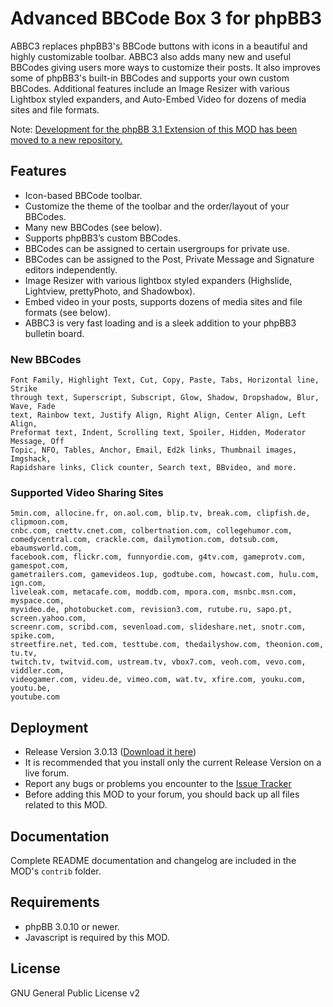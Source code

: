 Advanced BBCode Box 3 for phpBB3
=================================

ABBC3 replaces phpBB3's BBCode buttons with icons in a beautiful and highly customizable toolbar. ABBC3 also adds many new and useful BBCodes giving users more ways to customize their posts. It also improves some of phpBB3's built-in BBCodes and supports your own custom BBCodes. Additional features include an Image Resizer with various Lightbox styled expanders, and Auto-Embed Video for dozens of media sites and file formats.

Note: [Development for the phpBB 3.1 Extension of this MOD has been moved to a new repository.](https://github.com/VSEphpbb/abbc3)

Features
--------

* Icon-based BBCode toolbar.
* Customize the theme of the toolbar and the order/layout of your BBCodes.
* Many new BBCodes (see below).
* Supports phpBB3’s custom BBCodes.
* BBCodes can be assigned to certain usergroups for private use.
* BBCodes can be assigned to the Post, Private Message and Signature editors independently.
* Image Resizer with various lightbox styled expanders (Highslide, Lightview, prettyPhoto, and Shadowbox).
* Embed video in your posts, supports dozens of media sites and file formats (see below).
* ABBC3 is very fast loading and is a sleek addition to your phpBB3 bulletin board.


### New BBCodes

	Font Family, Highlight Text, Cut, Copy, Paste, Tabs, Horizontal line, Strike
	through text, Superscript, Subscript, Glow, Shadow, Dropshadow, Blur, Wave, Fade
	text, Rainbow text, Justify Align, Right Align, Center Align, Left Align,
	Preformat text, Indent, Scrolling text, Spoiler, Hidden, Moderator Message, Off
	Topic, NFO, Tables, Anchor, Email, Ed2k links, Thumbnail images, Imgshack,
	Rapidshare links, Click counter, Search text, BBvideo, and more.
 
### Supported Video Sharing Sites

	5min.com, allocine.fr, on.aol.com, blip.tv, break.com, clipfish.de, clipmoon.com,
	cnbc.com, cnettv.cnet.com, colbertnation.com, collegehumor.com,
	comedycentral.com, crackle.com, dailymotion.com, dotsub.com, ebaumsworld.com,
	facebook.com, flickr.com, funnyordie.com, g4tv.com, gameprotv.com, gamespot.com,
	gametrailers.com, gamevideos.1up, godtube.com, howcast.com, hulu.com, ign.com,
	liveleak.com, metacafe.com, moddb.com, mpora.com, msnbc.msn.com, myspace.com,
	myvideo.de, photobucket.com, revision3.com, rutube.ru, sapo.pt, screen.yahoo.com,
	screenr.com, scribd.com, sevenload.com, slideshare.net, snotr.com, spike.com,
	streetfire.net, ted.com, testtube.com, thedailyshow.com, theonion.com, tu.tv,
	twitch.tv, twitvid.com, ustream.tv, vbox7.com, veoh.com, vevo.com, viddler.com,
	videogamer.com, videu.de, vimeo.com, wat.tv, xfire.com, youku.com, youtu.be,
	youtube.com


Deployment
----------

* Release Version 3.0.13 ([Download it here](http://www.phpbb.com/customise/db/mod/advanced_bbcode_box_3/)) 
* It is recommended that you install only the current Release Version on a live forum.
* Report any bugs or problems you encounter to the [Issue Tracker](http://github.com/VSEphpbb/Advanced-BBCode-Box-3/issues)
* Before adding this MOD to your forum, you should back up all files related to this MOD.


Documentation
-------------

Complete README documentation and changelog are included in the MOD's `contrib` folder.


Requirements
------------

* phpBB 3.0.10 or newer.
* Javascript is required by this MOD.

License
-------

GNU General Public License v2
